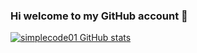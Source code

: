 ### Hi welcome to my GitHub account 👋

[![simplecode01 GitHub stats](https://github-readme-stats.vercel.app/api?username=simplecode01)](https://github.com/simplecode01/github-readme-stats)

